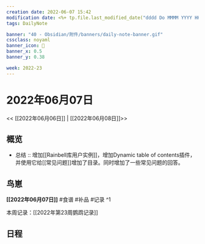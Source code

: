 ```yaml
---
creation date: 2022-06-07 15:42
modification date: <%+ tp.file.last_modified_date("dddd Do MMMM YYYY HH:mm:ss") %>
tags: DailyNote

banner: "40 - Obsidian/附件/banners/daily-note-banner.gif"
cssclass: noyaml
banner_icon: 💌
banner_x: 0.5
banner_y: 0.38

week: 2022-23
---
```


# 2022年06月07日

<< [[2022年06月06日]] | [[2022年06月08日]]>>


## 概览
- 总结 :: 增加[[Rainbell库用户实例]]，增加Dynamic table of contents插件，并使用它给[[常见问题]]增加了目录。同时增加了一些常见问题的回答。
## 鸟崽
**[[2022年06月07日]]**
#食谱 
#补品 
#记录 
^1

本周记录：[[2022年第23周鹦鹉记录]]

## 日程
